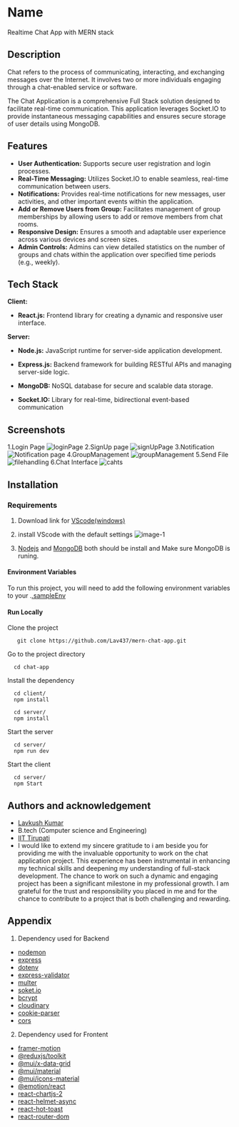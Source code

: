 
# Name

Realtime Chat App with MERN stack


## Description
Chat refers to the process of communicating, interacting, and exchanging messages over the Internet. It involves two or more individuals engaging through a chat-enabled service or software.

The Chat Application is a comprehensive Full Stack solution designed to facilitate real-time communication. This application leverages Socket.IO to provide instantaneous messaging capabilities and ensures secure storage of user details using MongoDB.
## Features

- **User Authentication:** Supports secure user registration and login processes.
- **Real-Time Messaging:** Utilizes Socket.IO to enable seamless, real-time communication between users.
- **Notifications:** Provides real-time notifications for new messages, user activities, and other important events within the application.
- **Add or Remove Users from Group:** Facilitates management of group memberships by allowing users to add or remove members from chat rooms.
- **Responsive Design:** Ensures a smooth and adaptable user experience across various devices and screen sizes.
- **Admin Controls:** Admins can view detailed statistics on the number of groups and chats within the application over specified time periods (e.g., weekly).


## Tech Stack

**Client:** 
- **React.js:**  Frontend library for creating a dynamic and responsive user interface.

**Server:**  
- **Node.js:** JavaScript runtime for server-side application development.
- **Express.js:** Backend framework for building RESTful APIs and managing server-side logic.
- **MongoDB:** NoSQL database for secure and scalable data storage.

- **Socket.IO:** Library for real-time, bidirectional event-based communication


## Screenshots
1.Login Page
![loginPage](https://github.com/user-attachments/assets/b33b0231-448b-4947-a4d7-91e52b4f3739)
2.SignUp page
![signUpPage](https://github.com/user-attachments/assets/cf341b28-5bce-4776-9dcb-5fb7b659f330)
3.Notification
![Notification page](https://github.com/user-attachments/assets/381a566b-f176-4d61-9b51-ed8b710cb804)
4.GroupManagement
![groupManagement](https://github.com/user-attachments/assets/0facc048-02bd-4e79-a3ba-f50128bef9d4)
5.Send File
![filehandling](https://github.com/user-attachments/assets/aee5baee-2e37-4b12-9717-0fa23dafa1b4)
6.Chat Interface
![cahts](https://github.com/user-attachments/assets/5bf70741-dd7b-4f16-9855-94239f01bc19)

## Installation 

### Requirements
 1. Download link for [VScode(windows)](https://code.visualstudio.com/Download) 
 2. install VScode with the default settings
                                ![image-1](https://github.com/user-attachments/assets/e2c6c5c6-b1b2-4c6a-9dc2-b59d67414fb6)

4. [Nodejs](https://nodejs.org/en/download/package-manager)  and [MongoDB](https://www.mongodb.com/docs/manual/administration/install-community/)  both should be install and Make sure MongoDB is runing.
 #### Environment Variables
To run this project, you will need to add the following environment variables to your .[.sampleEnv](https://github.com/Lav437/mern-chat-app/blob/main/server/.sampleEnv)


 #### Run Locally
Clone the project
```
   git clone https://github.com/Lav437/mern-chat-app.git
```
Go to the project directory
```
  cd chat-app
```
Install the dependency
```
  cd client/
  npm install
```
```
  cd server/
  npm install
```
Start the server

```
  cd server/
  npm run dev
```
Start the client
```
  cd server/
  npm Start
```



## Authors and acknowledgement
- [Lavkush Kumar](https://www.linkedin.com/in/lavkush-kumar-39b804274/) 
-  B.tech (Computer science and Engineering)
- [IIT Tirupati](https://www.iittp.ac.in/)
- I would like to extend my sincere gratitude to i am beside you for providing me with the invaluable opportunity to work on the chat application project. This experience has been 
 instrumental in enhancing my technical skills and deepening my understanding of full-stack development.
 The chance to work on such a dynamic and engaging project has been a significant milestone in my professional growth.
 I am grateful for the trust and responsibility you placed in me and for the chance to 
 contribute to a project that is both challenging and rewarding.


## Appendix

1. Dependency used for Backend

- [nodemon](https://www.npmjs.com/package/nodemon)
- [express](https://expressjs.com/)
- [dotenv](https://www.npmjs.com/package/dotenv)
- [express-validator](https://www.npmjs.com/package/express-validator)
- [multer](https://www.npmjs.com/package/multer)
- [soket.io](https://soket.io/lander)
- [bcrypt](https://www.npmjs.com/package/bcrypt)
- [cloudinary](https://cloudinary.com/)
- [cookie-parser](https://www.npmjs.com/package/cookie-parser)
- [cors](https://www.npmjs.com/package/cors?activeTab=readme)

2. Dependency used for Frontent
- [framer-motion](https://www.framer.com/motion/)
- [@reduxjs/toolkit](https://redux-toolkit.js.org/)
- [@mui/x-data-grid](https://mui.com/x/react-data-grid/getting-started/)
- [@mui/material](https://mui.com/)
- [@mui/icons-material](https://mui.com/material-ui/material-icons/)
- [@emotion/react](https://www.npmjs.com/package/@emotion/react)
- [react-chartjs-2 ](https://www.npmjs.com/package/react-chartjs-2)
- [react-helmet-async](https://www.npmjs.com/package/react-helmet-async)
- [react-hot-toast](https://www.npmjs.com/package/react-hot-toast)
- [react-router-dom](https://www.framer.com/motion/)

